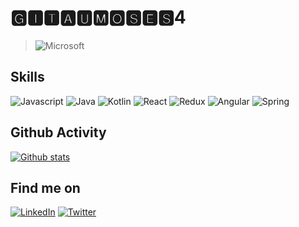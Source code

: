 # 🅶🅸🆃🅰🆄🅼🅾🆂🅴🆂4
> ![Microsoft](https://img.shields.io/badge/Microsoft-666666?style=for-the-badge&logo=microsoft&logoColor=white)

## Skills
![Javascript](https://img.shields.io/badge/JavaScript-F7DF1E?style=for-the-badge&logo=javascript&logoColor=black)
![Java](https://img.shields.io/badge/Java-ED8B00?style=for-the-badge&logo=java&logoColor=white)
![Kotlin](https://img.shields.io/badge/Kotlin-0095D5?&style=for-the-badge&logo=kotlin&logoColor=white)
![React](https://img.shields.io/badge/React-20232A?style=for-the-badge&logo=react&logoColor=61DAFB)
![Redux](https://img.shields.io/badge/Redux-593D88?style=for-the-badge&logo=redux&logoColor=white)
![Angular](https://img.shields.io/badge/Angular-DD0031?style=for-the-badge&logo=angular&logoColor=white)
![Spring](https://img.shields.io/badge/Spring-6DB33F?style=for-the-badge&logo=spring&logoColor=white)

## Github Activity
[![Github stats](https://github-readme-stats.vercel.app/api?username=gitaumoses4&count_private=true)](https://github.com/anuraghazra/github-readme-stats)

## Find me on

[![LinkedIn](https://img.shields.io/badge/LinkedIn-0077B5?style=for-the-badge&logo=linkedin&logoColor=white)](https://linkedin.com/in/moses-gitau)
[![Twitter](https://img.shields.io/badge/Twitter-1DA1F2?style=for-the-badge&logo=twitter&logoColor=white)](https://twitter.com/@_gitcoin)
